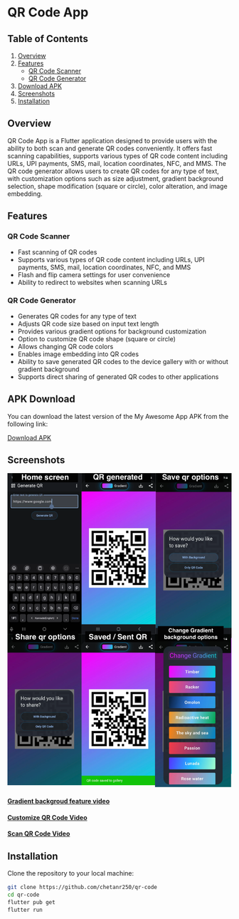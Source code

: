 # QR Code App

## Table of Contents

1. [Overview](#overview)
2. [Features](#features)
   - [QR Code Scanner](#qr-code-scanner)
   - [QR Code Generator](#qr-code-generator)
3. [Download APK](#apk-download)
4. [Screenshots](#screenshots)
5. [Installation](#installation)

## Overview <a name="overview"></a>

QR Code App is a Flutter application designed to provide users with the ability to both scan and generate QR codes conveniently. It offers fast scanning capabilities, supports various types of QR code content including URLs, UPI payments, SMS, mail, location coordinates, NFC, and MMS. The QR code generator allows users to create QR codes for any type of text, with customization options such as size adjustment, gradient background selection, shape modification (square or circle), color alteration, and image embedding.

## Features <a name="features"></a>

### QR Code Scanner <a name="qr-code-scanner"></a>

- Fast scanning of QR codes
- Supports various types of QR code content including URLs, UPI payments, SMS, mail, location coordinates, NFC, and MMS
- Flash and flip camera settings for user convenience
- Ability to redirect to websites when scanning URLs

### QR Code Generator <a name="qr-code-generator"></a>

- Generates QR codes for any type of text
- Adjusts QR code size based on input text length
- Provides various gradient options for background customization
- Option to customize QR code shape (square or circle)
- Allows changing QR code colors
- Enables image embedding into QR codes
- Ability to save generated QR codes to the device gallery with or without gradient background
- Supports direct sharing of generated QR codes to other applications

## APK Download <a name="apk-download"></a>

You can download the latest version of the My Awesome App APK from the following link:

[Download APK](https://github.com/chetanr250/qr_code/raw/main/apk/app-release.apk)

## Screenshots <a name="screenshots"></a>

![Generate QR Code](demo_imgs/generate_qr.png)



#### [Gradient backgroud feature video](demo_imgs/gradient_demo.mp4)
#### [Customize QR Code Video](demo_imgs/custom_qr_video.mp4)
#### [Scan QR Code Video](demo_imgs/QR_scanner.mp4)

## Installation <a name="installation"></a>

Clone the repository to your local machine:

```bash
git clone https://github.com/chetanr250/qr-code
cd qr-code
flutter pub get
flutter run
```
